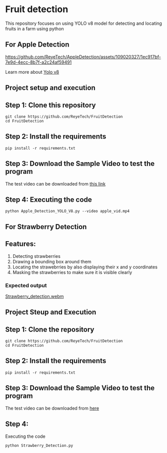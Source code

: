 # Fruit detection

This repository focuses on using YOLO v8 model for detecting and locating fruits in a farm using python 

## For Apple Detection

https://github.com/ReyeTech/AppleDetection/assets/109020327/1ec917bf-7e9d-4ecc-8b7f-a2c24af59491

Learn more about [Yolo v8](https://docs.ultralytics.com/)

## Project setup and execution
## Step 1: Clone this repository 
```
git clone https://github.com/ReyeTech/FruitDetection
cd FruitDetection
```
## Step 2: Install the requirements
```
pip install -r requirements.txt
```

## Step 3: Download the Sample Video to test the program
The test video can be downloaded from [this link](https://drive.google.com/file/d/1rnrNy7uZTQr1aTp2aVsDLUYFf_uV_s95/view?usp=sharing)

## Step 4: Executing the code 
```
python Apple_Detection_YOLO_V8.py --video apple_vid.mp4
```
## For Strawberry Detection

## Features:
1. Detecting strawberries
2. Drawing a bounding box around them
3. Locating the strawebrries by also displaying their x and y coordinates
4. Masking the strawberries to make sure it is visible clearly

### Expected output

[Strawberry_detection.webm](https://github.com/ReyeTech/FruitDetection/assets/109020327/5f2f6fad-423d-46d7-ac91-5da10df9bd97)

## Project Steup and Execution
## Step 1: Clone the repository
```
git clone https://github.com/ReyeTech/FruitDetection
cd FruitDetection
```
## Step 2: Install the requirements
```
pip install -r requirements.txt
```
## Step 3: Download the Sample Video to test the program
The test video can be downloaded from [here](https://drive.google.com/file/d/1soLHF1qIWlLMtm1DAdulANu2PLOPBgPo/view?usp=sharing)

## Step 4: 
Executing the code
```
python Strawberry_Detection.py
```
